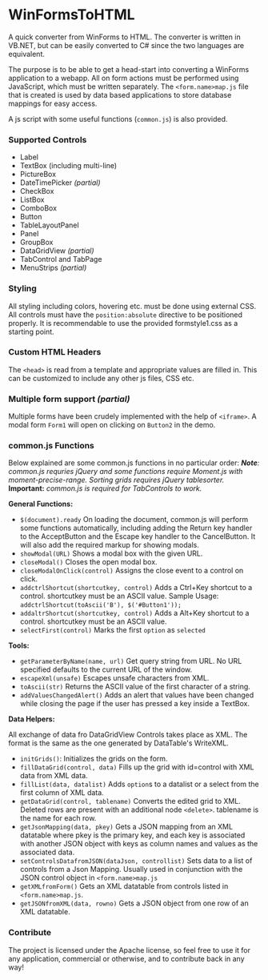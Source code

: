 # WinFormsToHTML
A quick converter from WinForms to HTML. The converter is written in VB.NET, but can be easily converted to C# since the two languages are equivalent.

The purpose is to be able to get a head-start into converting a WinForms application to a webapp. All on form actions must be performed using JavaScript, which must be written separately. The `<form.name>map.js` file that is created is used by data based applications to store database mappings for easy access.

A js script with some useful functions (`common.js`) is also provided.

### Supported Controls
* Label
* TextBox (including multi-line)
* PictureBox
* DateTimePicker *(partial)*
* CheckBox
* ListBox
* ComboBox
* Button
* TableLayoutPanel
* Panel
* GroupBox
* DataGridView *(partial)*
* TabControl and TabPage
* MenuStrips *(partial)*

### Styling
All styling including colors, hovering etc. must be done using external CSS. All controls must have the `position:absolute` directive to be positioned properly. It is recommendable to use the provided formstyle1.css as a starting point.

### Custom HTML Headers
The `<head>` is read from a template and appropriate values are filled in. This can be customized to include any other js files, CSS etc.

### Multiple form support *(partial)*
Multiple forms have been crudely implemented with the help of `<iframe>`. A modal form `Form1` will open on clicking on `Button2` in the demo.

### common.js Functions
Below explained are some common.js functions in no particular order:
***Note**: common.js requries jQuery and some functions require Moment.js with moment-precise-range. Sorting grids requires jQuery tablesorter.*
**Important:** *common.js is required for TabControls to work.*

**General Functions:**

* `$(document).ready` 
On loading the document, common.js will perform some functions automatically, including adding the Return key handler to the AcceptButton and the Escape key handler to the CancelButton. It will also add the required markup for showing modals.
* `showModal(URL)`
Shows a modal box with the given URL.
* `closeModal()`
Closes the open modal box.
* `closeModalOnClick(control)`
Assigns the close event to a control on click.
* `addctrlShortcut(shortcutkey, control)`
Adds a Ctrl+Key shortcut to a control. shortcutkey must be an ASCII value.
Sample Usage: `addctrlShortcut(toAscii('B'), $('#Button1'));`
* `addaltrShortcut(shortcutkey, control)`
Adds a Alt+Key shortcut to a control. shortcutkey must be an ASCII value.
* `selectFirst(control)`
Marks the first `option` as `selected`

**Tools:**

* `getParameterByName(name, url)`
Get query string from URL. No URL specified defaults to the current URL of the window.
* `escapeXml(unsafe)`
Escapes unsafe characters from XML.
* `toAscii(str)`
Returns the ASCII value of the first character of a string.
* `addValuesChangedAlert()`
Adds an alert that values have been changed while closing the page if the user has pressed a key inside a TextBox.

**Data Helpers:**

All exchange of data fro DataGridView Controls takes place as XML. The format is the same as the one generated by DataTable's WriteXML.
* `initGrids()`:
Initializes the grids on the form.
* `fillDataGrid(control, data)`
Fills up the grid with id=control with XML data from XML data.
* `fillList(data, datalist)`
Adds `option`s to a datalist or a select from the first column of XML data.
* `getDataGrid(control, tablename)`
Converts the edited grid to XML. Deleted rows are present with an additional node `<delete>`. tablename is the name for each row.
* `getJsonMapping(data, pkey)`
Gets a JSON mapping from an XML datatable where pkey is the primary key, and each key is associated with another JSON object with keys as column names and values as the associated data.
* `setControlsDatafromJSON(dataJson, controllist)`
Sets data to a list of controls from a Json Mapping. Usually used in conjunction with the JSON control object in `<form.name>map.js`
* `getXMLfromForm()`
Gets an XML datatable from controls listed in `<form.name>map.js`.
* `getJSONfromXML(data, rowno)`
Gets a JSON object from one row of an XML datatable.

### Contribute
The project is licensed under the Apache license, so feel free to use it for any application, commercial or otherwise, and to contribute back in any way!